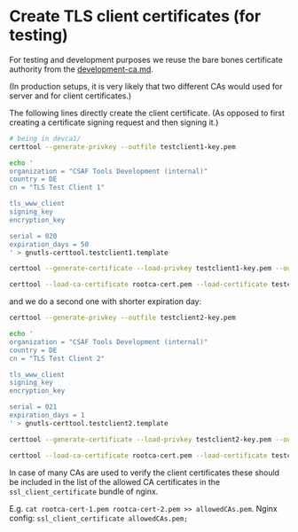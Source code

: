 # Create TLS client certificates (for testing)

For testing and development purposes we reuse
the bare bones certificate authority from the
[development-ca.md](development-ca.md).

(In production setups, it is very likely that two different CAs
would used for server and for client certificates.)

The following lines directly create the client certificate.
(As opposed to first creating a certificate signing request and
then signing it.)

```bash
# being in devca1/
certtool --generate-privkey --outfile testclient1-key.pem

echo '
organization = "CSAF Tools Development (internal)"
country = DE
cn = "TLS Test Client 1"

tls_www_client
signing_key
encryption_key

serial = 020
expiration_days = 50
' > gnutls-certtool.testclient1.template

certtool --generate-certificate --load-privkey testclient1-key.pem --outfile testclient1.crt --load-ca-certificate rootca-cert.pem --load-ca-privkey rootca-key.pem --template gnutls-certtool.testclient1.template

certtool --load-ca-certificate rootca-cert.pem --load-certificate testclient1.crt --load-privkey testclient1-key.pem --to-p12 --p12-name "Test Client 1" --null-password --outder --outfile testclient1.p12
```

and we do a second one with shorter expiration day:

```bash
certtool --generate-privkey --outfile testclient2-key.pem

echo '
organization = "CSAF Tools Development (internal)"
country = DE
cn = "TLS Test Client 2"

tls_www_client
signing_key
encryption_key

serial = 021
expiration_days = 1
' > gnutls-certtool.testclient2.template

certtool --generate-certificate --load-privkey testclient2-key.pem --outfile testclient2.crt --load-ca-certificate rootca-cert.pem --load-ca-privkey rootca-key.pem --template gnutls-certtool.testclient2.template

certtool --load-ca-certificate rootca-cert.pem --load-certificate testclient2.crt --load-privkey testclient2-key.pem --to-p12 --p12-name "Test Client 2" --null-password --outder --outfile testclient2.p12
```

In case of many CAs are used to verify the client certificates these should be included in the list of the allowed CA certificates in the `ssl_client_certificate` bundle of nginx.

E.g. `cat rootca-cert-1.pem rootca-cert-2.pem >> allowedCAs.pem`. Nginx config: `ssl_client_certificate allowedCAs.pem;`


